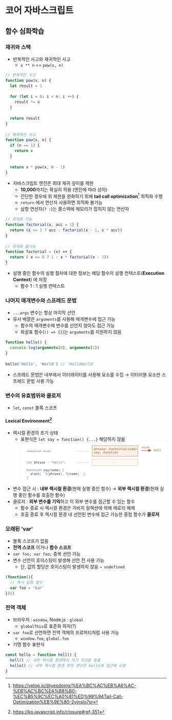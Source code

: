# 코어 자바스크립트

## 함수 심화학습

### 재귀와 스택

- 반복적인 사고와 재귀적인 사고
  - `x ** n` == `pow(x, n)`
```javascript
// 반복적인 사고
function pow(x, n) {
  let result = 1
  
  for (let i = 0; i < n; i ++) {
    result *= x
  }

  return result
}

// 재귀적인 사고
function pow(x, n) {
  if (n == 1) {
    return x
  }

  return x * pow(x, n - 1)
}
```
- 자바스크립트 엔진은 최대 재귀 깊이를 제한
  - **10,000**까지는 확실히 허용 (엔진에 따라 상이)
  - 간단한 경우에 위 제한을 완화하기 위해 **tail call optimization**[^1] 최적화 수행
  - `return` 에서 연산자 사용하면 최적화 불가능
  - 삼항 연산자(`? :`)는 콜스택에 메모리가 잡히지 않는 연산자
```javascript
// 최적화 가능
function factorial(x, acc = 1) {
  return (x <= 1 ? acc : factorial(x - 1, x * acc))
}

// 최적화 불가능
function factorial = (x) => {
  return ( x <= 0 ? 1 : x * factorial(x - 1))
}
```
- 실행 중인 함수의 실행 절차에 대한 정보는 해당 함수의 실행 컨텍스트(**Execution Context**) 에 저장
  - 함수 1 : 1 실행 컨텍스트 

### 나머지 매개변수와 스프레드 문법

- `...args` 변수는 항상 마지막 선언
- 유사 배열은 `arguments`를 사용해 매개변수에 접근 가능
  - 함수의 매개변수에 변수를 선언지 않아도 접근 가능
  - 화살표 함수(`() => {}`)는 `arguments`를 지원하지 않음
```javascript
function hello() {
  console.log(arguments[0], arguments[1])
}

hello('Hello', 'World') // 'HelloWorld'
```
- 스프레드 문법은 내부에서 이터레이터를 사용해 요소를 수집 → 이터러블 요소만 스프레드 문법 사용 가능

### 변수의 유효범위와 클로저

- `let`, `const` 블록 스코프

#### Lexical Environment[^2]

- 렉시컬 환경의 초기 상태
  - 표현식은 `let say = function() {...}` 해당하지 않음   
  ![렉시컬 환경](../assets/lexical_environment.png)
- 변수 접근 시 : **내부 렉시컬 환경**(현재 실행 중인 함수) → **외부 렉시컬 환경**(현재 실행 중인 함수를 호출한 함수)
- 클로저 : **외부 변수를 기억**하고 이 외부 변수를 접근할 수 있는 함수
  - 함수 종료 시 렉시컬 환경은 가비지 컬렉션에 의해 메로리 해제
  - 호출 종료 후 렉시컬 환경 내 선언된 변수에 접근 가능한 중첩 함수가 **클로저**

### 오래된 'var'

- 블록 스코프가 없음
- **전역 스코프** 이거나 **함수 스코프**
- `var foo; var foo;` 중복 선언 가능
- 변수 선언이 호이스팅이 발생해 선언 전 사용 가능
  - 단, 값의 할당은 호이스팅이 발생하지 않음 `→ undefined`
```javascript
(function(){
  // 즉시 실행 함수
  var foo = 'bar'
})()
```

### 전역 객체

- 브라우저 : `window`, Node.js : `global`
  - `globalThis`로 표준화 하자(?)
- `var foo`로 선언하면 전역 객체의 프로퍼티처럼 사용 가능
  - `window.foo`, `global.foo`
- 기명 함수 표현식
```javascript
const hello = function hell() {
  hell() // 내부 렉시컬 환경에서 자기 자신을 호출
  hello() // 내부 렉시컬 환경 밖의 변수인 hello에 접근해 오류
}
```


[^1]: https://velog.io/@yesdoing/%EA%BC%AC%EB%A6%AC-%EB%AC%BC%EA%B8%B0-%EC%B5%9C%EC%A0%81%ED%99%94Tail-Call-Optimization%EB%9E%80-2yjnslo7sr
[^2]: https://ko.javascript.info/closure#ref-351
